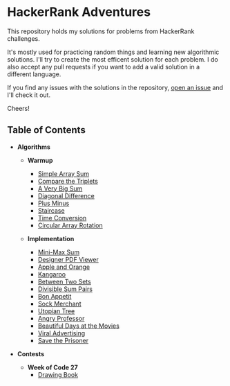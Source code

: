 # HackerRank Adventures

This repository holds my solutions for problems from HackerRank challenges.

It's mostly used for practicing random things and learning new algorithmic solutions. I'll try to create the most efficent solution for each problem. I do also accept any pull requests if you want to add a valid solution in a different language.

If you find any issues with the solutions in the repository, [open an issue](https://github.com/matinfazli/hackerrank/issues) and I'll check it out.

Cheers!

## Table of Contents

* __Algorithms__

    * __Warmup__
        * [Simple Array Sum](./Algorithms/Warmup/01%20-%20Simple%20Array%20Sum)
        * [Compare the Triplets](./Algorithms/Warmup/02%20-%20Compare%20the%20Triplets)
        * [A Very Big Sum](./Algorithms/Warmup/03%20-%20A%20Very%20Big%20Sum)
        * [Diagonal Difference](./Algorithms/Warmup/04%20-%20Diagonal%20Difference)
        * [Plus Minus](./Algorithms/Warmup/05%20-%20Plus%20Minus)
        * [Staircase](./Algorithms/Warmup/06%20-%20Staircase)
        * [Time Conversion](./Algorithms/Warmup/07%20-%20Time%20Conversion)
        * [Circular Array Rotation](./Algorithms/Warmup/08%20-%20Circular%20Array%20Rotation)
        
    * __Implementation__
        * [Mini-Max Sum](./Algorithms/Implementation/01%20-%20Mini-Max%20Sum)
        * [Designer PDF Viewer](./Algorithms/Implementation/02%20-%20Designer%20PDF%20Viewer)
        * [Apple and Orange](./Algorithms/Implementation/03%20-%20Apple%20and%20Orange)
        * [Kangaroo](./Algorithms/Implementation/04%20-%20Kangaroo)
        * [Between Two Sets](./Algorithms/Implementation/05%20-%20Between%20Two%20Sets)
        * [Divisible Sum Pairs](./Algorithms/Implementation/06%20-%20Divisible%20Sum%20Pairs)
        * [Bon Appetit](./Algorithms/Implementation/07%20-%20Bon%20Appetit)
        * [Sock Merchant](./Algorithms/Implementation/08%20-%20Sock%20Merchant)
        * [Utopian Tree](./Algorithms/Implementation/09%20-%20Utopian%20Tree)
        * [Angry Professor](./Algorithms/Implementation/10%20-%20Angry%20Professor)
        * [Beautiful Days at the Movies](./Algorithms/Implementation/11%20-%20Beautiful%20Days%20at%20the%20Movies)
        * [Viral Advertising](./Algorithms/Implementation/12%20-%20Viral%20Advertising)
        * [Save the Prisoner](./Algorithms/Implementation/13%20-%20Save%20the%20Prisoner)
        
* __Contests__
   
   * __Week of Code 27__
      * [Drawing Book](./Contests/Week%20of%20Code%2027/01%20-%20Drawing%20Book)
      
      
